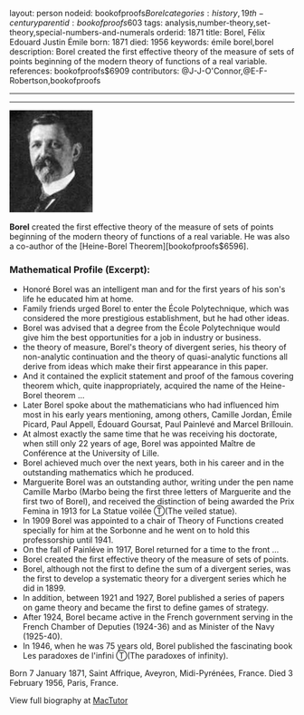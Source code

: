 layout: person
nodeid: bookofproofs$Borel
categories: history,19th-century
parentid: bookofproofs$603
tags: analysis,number-theory,set-theory,special-numbers-and-numerals
orderid: 1871
title: Borel, Félix Edouard Justin Émile
born: 1871
died: 1956
keywords: émile borel,borel
description: Borel created the first effective theory of the measure of sets of points beginning of the modern theory of functions of a real variable.
references: bookofproofs$6909
contributors: @J-J-O'Connor,@E-F-Robertson,bookofproofs

---



---

![Borel.jpg](https://github.com/bookofproofs/bookofproofs.github.io/blob/main/_sources/_assets/images/portraits/Borel.jpg?raw=true)

**Borel** created the first effective theory of the measure of sets of points beginning of the modern theory of functions of a real variable.  He was also a co-author of the [Heine-Borel Theorem][bookofproofs$6596].

### Mathematical Profile (Excerpt):
* Honoré Borel was an intelligent man and for the first years of his son's life he educated him at home.
* Family friends urged Borel to enter the École Polytechnique, which was considered the more prestigious establishment, but he had other ideas.
* Borel was advised that a degree from the École Polytechnique would give him the best opportunities for a job in industry or business.
* the theory of measure, Borel's theory of divergent series, his theory of non-analytic continuation and the theory of quasi-analytic functions all derive from ideas which make their first appearance in this paper.
* And it contained the explicit statement and proof of the famous covering theorem which, quite inappropriately, acquired the name of the Heine-Borel theorem ...
* Later Borel spoke about the mathematicians who had influenced him most in his early years mentioning, among others, Camille Jordan, Émile Picard, Paul Appell, Édouard Goursat, Paul Painlevé and Marcel Brillouin.
* At almost exactly the same time that he was receiving his doctorate, when still only 22 years of age, Borel was appointed Maître de Conférence at the University of Lille.
* Borel achieved much over the next years, both in his career and in the outstanding mathematics which he produced.
* Marguerite Borel was an outstanding author, writing under the pen name Camille Marbo (Marbo being the first three letters of Marguerite and the first two of Borel), and received the distinction of being awarded the Prix Femina in 1913 for La Statue voilée Ⓣ(The veiled statue).
* In 1909 Borel was appointed to a chair of Theory of Functions created specially for him at the Sorbonne and he went on to hold this professorship until 1941.
* On the fall of Painléve in 1917, Borel returned for a time to the front ...
* Borel created the first effective theory of the measure of sets of points.
* Borel, although not the first to define the sum of a divergent series, was the first to develop a systematic theory for a divergent series which he did in 1899.
* In addition, between 1921 and 1927, Borel published a series of papers on game theory and became the first to define games of strategy.
* After 1924, Borel became active in the French government serving in the French Chamber of Deputies (1924-36) and as Minister of the Navy (1925-40).
* In 1946, when he was 75 years old, Borel published the fascinating book Les paradoxes de l'infini Ⓣ(The paradoxes of infinity).

Born 7 January 1871, Saint Affrique, Aveyron, Midi-Pyrénées, France. Died 3 February 1956, Paris, France.

View full biography at [MacTutor](https://mathshistory.st-andrews.ac.uk/Biographies/Borel/)
